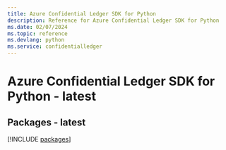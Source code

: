 ```yaml
---
title: Azure Confidential Ledger SDK for Python
description: Reference for Azure Confidential Ledger SDK for Python
ms.date: 02/07/2024
ms.topic: reference
ms.devlang: python
ms.service: confidentialledger
---
```

# Azure Confidential Ledger SDK for Python - latest
## Packages - latest
[!INCLUDE [packages](confidential-ledger-index.md)]